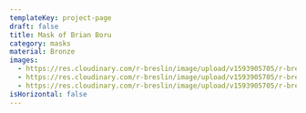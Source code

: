 ```yaml
---
templateKey: project-page
draft: false
title: Mask of Brian Boru
category: masks
material: Bronze
images:
  - https://res.cloudinary.com/r-breslin/image/upload/v1593905705/r-breslin-cloudinary/WORK/MASKS/mask-of-brian-boru/mask-of-brian-boru-1_tnrwcz.png
  - https://res.cloudinary.com/r-breslin/image/upload/v1593905705/r-breslin-cloudinary/WORK/MASKS/mask-of-brian-boru/mask-of-brian-boru-2_vvtqmu.jpg
  - https://res.cloudinary.com/r-breslin/image/upload/v1593905705/r-breslin-cloudinary/WORK/MASKS/mask-of-brian-boru/mask-of-brian-boru-3_imfoxb.jpg
isHorizontal: false
---
```

